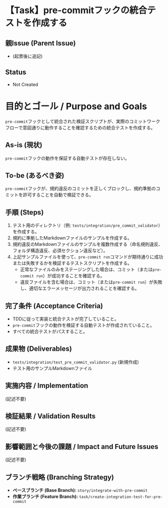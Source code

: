 # 【Task】pre-commitフックの統合テストを作成する

## 親Issue (Parent Issue)
- (起票後に追記)

## Status
- Not Created

# 目的とゴール / Purpose and Goals
`pre-commit`フックとして統合された検証スクリプトが、実際のコミットワークフローで意図通りに動作することを確認するための統合テストを作成する。

## As-is (現状)
`pre-commit`フックの動作を保証する自動テストが存在しない。

## To-be (あるべき姿)
`pre-commit`フックが、規約違反のコミットを正しくブロックし、規約準拠のコミットを許可することを自動で検証できる。

## 手順 (Steps)
1. テスト用のディレクトリ（例: `tests/integration/pre_commit_validator`）を作成する。
2. 規約に準拠したMarkdownファイルのサンプルを作成する。
3. 規約違反のMarkdownファイルのサンプルを複数作成する（命名規則違反、フォルダ構造違反、必須セクション違反など）。
4. 上記サンプルファイルを使って、`pre-commit run`コマンドが期待通りに成功または失敗するかを検証するテストスクリプトを作成する。
    - 正常なファイルのみをステージングした場合は、コミット（または`pre-commit run`）が成功することを確認する。
    - 違反ファイルを含む場合は、コミット（または`pre-commit run`）が失敗し、適切なエラーメッセージが出力されることを確認する。

## 完了条件 (Acceptance Criteria)
- TDDに従って実装と統合テストが完了していること。
- `pre-commit`フックの動作を検証する自動テストが作成されていること。
- すべての統合テストがパスすること。

## 成果物 (Deliverables)
- `tests/integration/test_pre_commit_validator.py` (新規作成)
- テスト用のサンプルMarkdownファイル

## 実施内容 / Implementation
(記述不要)

## 検証結果 / Validation Results
(記述不要)

## 影響範囲と今後の課題 / Impact and Future Issues
(記述不要)

## ブランチ戦略 (Branching Strategy)
- **ベースブランチ (Base Branch):** `story/integrate-with-pre-commit`
- **作業ブランチ (Feature Branch):** `task/create-integration-test-for-pre-commit`